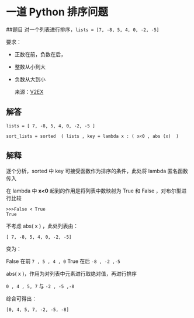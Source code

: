 # 一道 Python 排序问题
##题目
对一个列表进行排序，`lists = [7, -8, 5, 4, 0, -2, -5]`

要求：

- 正数在前，负数在后，
- 整数从小到大
- 负数从大到小

  来源：[V2EX](https://www.v2ex.com/t/286691)

## 解答

 `lists = [ 7, -8, 5, 4, 0, -2, -5 ]`

`sort_lists = sorted  ( lists , key = lambda x : ( x<0 , abs (x)  )`

## 解释

逐个分析，sorted 中 key 可接受函数作为排序的条件，此处将 lambda 匿名函数传入

在 lambda 中 **x<0** 起到的作用是将列表中数映射为 True 和 False ，对布尔型进行比较

```
>>>False < True 
True
```

不考虑 abs( x ) ，此处列表由：

`[ 7, -8, 5, 4, 0, -2, -5]`

变为：

False 在前  `7 , 5 , 4 , 0`     True 在后  `-8 , -2 ,-5`

abs( x )，作用为对列表中元素进行取绝对值，再进行排序

 `0 , 4 , 5, 7`   与  `-2 , -5 ,-8` 

综合可得出：

```
[0, 4, 5, 7, -2, -5, -8]
```

